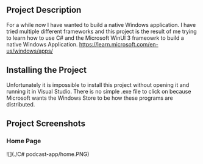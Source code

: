 ## Project Description
For a while now I have wanted to build a native Windows application. I have tried multiple different frameworks and this project is the result of me trying to learn how to use C# and the Microsoft WinUI 3 frameowrk to build a native Windows Application. https://learn.microsoft.com/en-us/windows/apps/

## Installing the Project
Unfortunately it is impossible to install this project without opening it and running it in Visual Studio. There is no simple .exe file to click on because Microsoft wants the Windows Store to be how these programs are distributed. 

## Project Screenshots

### Home Page
![](./C# podcast-app/home.PNG)



